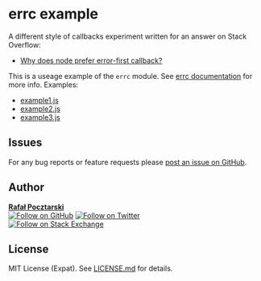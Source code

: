 # errc example

[github-url]: https://github.com/rsp/node-errc-example
[readme-url]: https://github.com/rsp/node-errc-example#readme
[issues-url]: https://github.com/rsp/node-errc-example/issues
[license-url]: https://github.com/rsp/node-errc-example/blob/master/LICENSE.md
[travis-url]: https://travis-ci.org/rsp/node-errc-example
[travis-img]: https://travis-ci.org/rsp/node-errc-example.svg?branch=master
[snyk-url]: https://snyk.io/test/github/rsp/node-errc-example
[snyk-img]: https://snyk.io/test/github/rsp/node-errc-example/badge.svg
[david-url]: https://david-dm.org/rsp/node-errc-example
[david-img]: https://david-dm.org/rsp/node-errc-example/status.svg
[install-img]: https://nodei.co/npm/errc.png?compact=true
[downloads-img]: https://img.shields.io/npm/dt/errc.svg
[license-img]: https://img.shields.io/npm/l/errc.svg
[stats-url]: http://npm-stat.com/charts.html?package=errc
[github-follow-url]: https://github.com/rsp
[github-follow-img]: https://img.shields.io/github/followers/rsp.svg?style=social&label=Follow
[twitter-follow-url]: https://twitter.com/intent/follow?screen_name=pocztarski
[twitter-follow-img]: https://img.shields.io/twitter/follow/pocztarski.svg?style=social&label=Follow
[stackoverflow-url]: https://stackoverflow.com/users/613198/rsp
[stackexchange-url]: https://stackexchange.com/users/303952/rsp
[stackexchange-img]: https://stackexchange.com/users/flair/303952.png

A different style of callbacks experiment written for an answer on Stack Overflow:

* [Why does node prefer error-first callback?](https://stackoverflow.com/questions/40511513/why-does-node-prefer-error-first-callback/40512067#40512067)

This is a useage example of the `errc` module.
See [errc documentation](https://github.com/rsp/node-errc#readme) for more info. Examples:

* [example1.js](example1.js)
* [example2.js](example2.js)
* [example3.js](example3.js)

Issues
------
For any bug reports or feature requests
please [post an issue on GitHub][issues-url].

Author
------
[**Rafał Pocztarski**](https://pocztarski.com/)
<br/>
[![Follow on GitHub][github-follow-img]][github-follow-url]
[![Follow on Twitter][twitter-follow-img]][twitter-follow-url]
<br/>
[![Follow on Stack Exchange][stackexchange-img]][stackoverflow-url]

License
-------
MIT License (Expat). See [LICENSE.md](LICENSE.md) for details.
